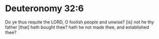# Deuteronomy 32:6

Do ye thus requite the LORD, O foolish people and unwise? [is] not he thy father [that] hath bought thee? hath he not made thee, and established thee?